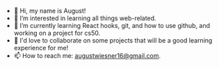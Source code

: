 - 👋 Hi, my name is August!
- 👀 I’m interested in learning all things web-related.
- 🌱 I’m currently learning React hooks, git, and how to use github, and working on a project for cs50.
- 💞️ I'd love to collaborate on some projects that will be a good learning experience for me!
- 📫 How to reach me: augustwiesner16@gmail.com.
